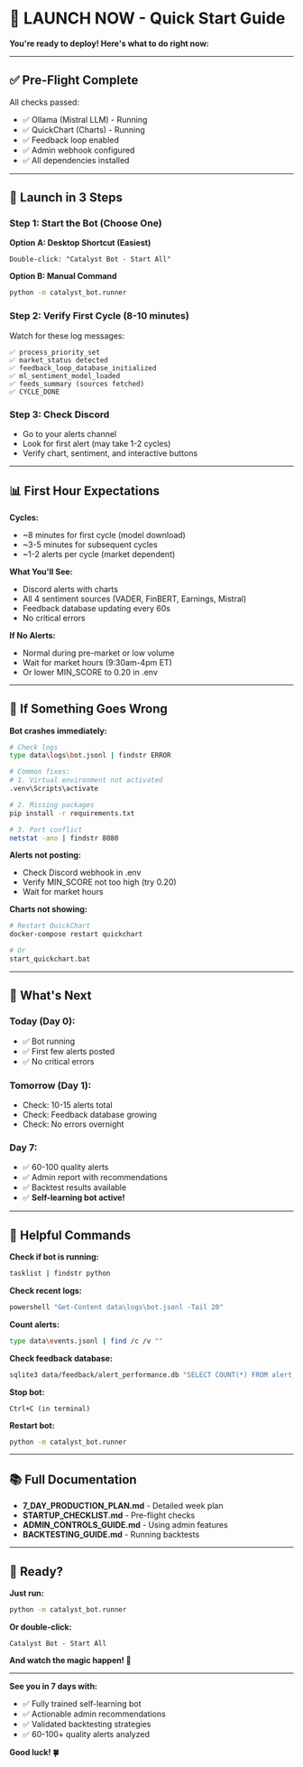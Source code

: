 # 🚀 LAUNCH NOW - Quick Start Guide

**You're ready to deploy! Here's what to do right now:**

---

## ✅ **Pre-Flight Complete**

All checks passed:
- ✅ Ollama (Mistral LLM) - Running
- ✅ QuickChart (Charts) - Running
- ✅ Feedback loop enabled
- ✅ Admin webhook configured
- ✅ All dependencies installed

---

## 🎯 **Launch in 3 Steps**

### **Step 1: Start the Bot (Choose One)**

**Option A: Desktop Shortcut (Easiest)**
```
Double-click: "Catalyst Bot - Start All"
```

**Option B: Manual Command**
```bash
python -m catalyst_bot.runner
```

### **Step 2: Verify First Cycle (8-10 minutes)**

Watch for these log messages:
```
✅ process_priority_set
✅ market_status detected
✅ feedback_loop_database_initialized
✅ ml_sentiment_model_loaded
✅ feeds_summary (sources fetched)
✅ CYCLE_DONE
```

### **Step 3: Check Discord**

- Go to your alerts channel
- Look for first alert (may take 1-2 cycles)
- Verify chart, sentiment, and interactive buttons

---

## 📊 **First Hour Expectations**

**Cycles:**
- ~8 minutes for first cycle (model download)
- ~3-5 minutes for subsequent cycles
- ~1-2 alerts per cycle (market dependent)

**What You'll See:**
- Discord alerts with charts
- All 4 sentiment sources (VADER, FinBERT, Earnings, Mistral)
- Feedback database updating every 60s
- No critical errors

**If No Alerts:**
- Normal during pre-market or low volume
- Wait for market hours (9:30am-4pm ET)
- Or lower MIN_SCORE to 0.20 in .env

---

## 🛑 **If Something Goes Wrong**

**Bot crashes immediately:**
```bash
# Check logs
type data\logs\bot.jsonl | findstr ERROR

# Common fixes:
# 1. Virtual environment not activated
.venv\Scripts\activate

# 2. Missing packages
pip install -r requirements.txt

# 3. Port conflict
netstat -ano | findstr 8080
```

**Alerts not posting:**
- Check Discord webhook in .env
- Verify MIN_SCORE not too high (try 0.20)
- Wait for market hours

**Charts not showing:**
```bash
# Restart QuickChart
docker-compose restart quickchart

# Or
start_quickchart.bat
```

---

## 📅 **What's Next**

### **Today (Day 0):**
- ✅ Bot running
- ✅ First few alerts posted
- ✅ No critical errors

### **Tomorrow (Day 1):**
- Check: 10-15 alerts total
- Check: Feedback database growing
- Check: No errors overnight

### **Day 7:**
- ✅ 60-100 quality alerts
- ✅ Admin report with recommendations
- ✅ Backtest results available
- ✅ **Self-learning bot active!**

---

## 📖 **Helpful Commands**

**Check if bot is running:**
```bash
tasklist | findstr python
```

**Check recent logs:**
```bash
powershell "Get-Content data\logs\bot.jsonl -Tail 20"
```

**Count alerts:**
```bash
type data\events.jsonl | find /c /v ""
```

**Check feedback database:**
```bash
sqlite3 data/feedback/alert_performance.db "SELECT COUNT(*) FROM alert_performance"
```

**Stop bot:**
```
Ctrl+C (in terminal)
```

**Restart bot:**
```bash
python -m catalyst_bot.runner
```

---

## 📚 **Full Documentation**

- **7_DAY_PRODUCTION_PLAN.md** - Detailed week plan
- **STARTUP_CHECKLIST.md** - Pre-flight checks
- **ADMIN_CONTROLS_GUIDE.md** - Using admin features
- **BACKTESTING_GUIDE.md** - Running backtests

---

## 🎉 **Ready?**

**Just run:**
```bash
python -m catalyst_bot.runner
```

**Or double-click:**
```
Catalyst Bot - Start All
```

**And watch the magic happen! 🚀**

---

**See you in 7 days with:**
- ✅ Fully trained self-learning bot
- ✅ Actionable admin recommendations
- ✅ Validated backtesting strategies
- ✅ 60-100+ quality alerts analyzed

**Good luck! 🍀**
